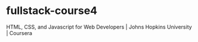# fullstack-course4
HTML, CSS, and Javascript for Web Developers | Johns Hopkins University | Coursera
